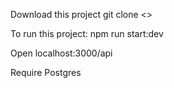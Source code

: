 Download this project 
git clone <>

To run this project: npm run start:dev

Open localhost:3000/api

Require Postgres